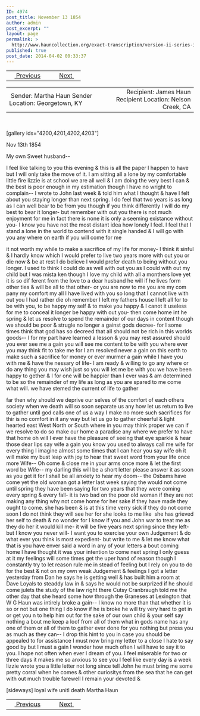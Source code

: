 ```yaml
---
ID: 4974
post_title: November 13 1854
author: admin
post_excerpt: ""
layout: page
permalink: >
  http://www.hauncollection.org/exact-transcription/version-ii-series-ii/november-13-1854/
published: true
post_date: 2014-04-02 00:33:37
---
```

<table style="width: 100%;" align="center">
<tbody>
<tr>
<td width="50%"> <a href="http://www.hauncollection.org/version-2/version-ii-series-ii/october-25-1854/"><img src="https://lh3.googleusercontent.com/-EFJpxxNiPNw/VqgtWBCZrMI/AAAAAAAAAFU/WfY4lPFWWkg/s800-Ic42/Soeb-Plain-Arrows-8-10px.png" alt="" width="10" height="10" /> Previous</a></td>
<td style="text-align: right;"> <a href="http://www.hauncollection.org/version-2/version-ii-series-ii/undated/">Next <img src="https://lh3.googleusercontent.com/-67k0cYlpXHw/VqgtWKz1MXI/AAAAAAAAAFU/k9PW_Piyurk/s800-Ic42/Soeb-Plain-Arrows-5-10px.png" alt="" width="10" height="10" /></a></td>
</tr>
</tbody>
</table>
<table style="width: 100%;" align="center">
<tbody>
<tr>
<td width="50%"> Sender: Martha Haun
Sender Location: Georgetown, KY</td>
<td style="text-align: right;">Recipient: James Haun
Recipient Location: Nelson Creek, CA</td>
</tr>
</tbody>
</table>
&nbsp;

[gallery ids="4200,4201,4202,4203"]

Nov 13th 1854

My own Sweet husband--

I feel like
talking to you this evening &amp; this is all the
paper I happen to have but I will only take
the move of it. I am sitting all a lone by my
comfortable little fire lizzie is at school
we are all well &amp; I am doing the very best I
can &amp; the best is poor enough in my estimation
though I have no wright to complain--
I wrote to John last week &amp; told him what
I thought &amp; have I felt about you staying
longer than next spring. I do feel that two years
is as long as I can well bear to be from you
though if you think differently I will do my
best to bear it longer- but remember
with out you there is not much enjoyment for
me in fact there is none it is only a seeming
existance without you- I know you have not
the most distant idea how lonely I feel. I feel
that I stand a lone in the world to contend
with it single handed &amp; I will go with you
any where on earth if you will come for me

it not worth my while to make a sacrifice
of my life for money- I think it sinful &amp;
I hardly know which I would prefer to live two
years more with out you or die now &amp; be at rest
I do believe I would prefer death to being
without you longer. I used to think I could
do as well with out you as I could
with out my child but I was mista
ken though I love my child with
all a monthers love yet it is so dif
ferent from the love to a dear husband
he will if he lives form other ties
&amp; will be all to that other- or you
are now to me you are my com
pany my comfort my all I have
lived with you so long that I cannot
live with out you I had rather die
oh remember I left my fathers house
I left all for to be with you, to be happy
my self &amp; to make you happy &amp; I canot
it useless for me to conceal it longer
be happy with out you- then come
home int he spring &amp; let us resolve to
spend the remainder of our days in
content though we should be
poor &amp; strugle no longer a gainst
gods decree- for I some times think
that god has so decreed that all should
not be rich in this worlds goods--
I for my part have learned a lesson
&amp; you may rest assured should you ever
see me a gain you will see me
content to be with you where ever
you may think fit to take me for
I am resolved never a gain on this
earth to make such a sacrifice for
money or ever murmer a gain
while I have you with me &amp; have
the nessary of life- I am ready &amp;
willing to go any where or do any
thing you may wish just so you
will let me be with you we have
been happy to gether &amp; I for one
will be happier than I ever was
&amp; am determined to be so the remainder
of my life as long as you are spared
to me come what will. we have
stemed the current of life to gather

far then why should we
deprive our selves of the comfort
of each others society when we
death will so soon separate us
any how let us return to
live to gather until god calls
one of us a way I make no
more such sacrifices for thir
is no comfort in it any way
but let us go to gather cheerful
&amp; light hearted east West North
or South where in you
may think proper we can
if we resolve to do so make
our home a paradise any where
we prefer to have that home
oh will I ever have the pleasure
of seeing that eye sparkle &amp; hear
those dear lips say wife a gain
you know you used to always
call me wife for every thing
I imagine almost some times
that I can hear you say
wife oh it will make my bust
leap with joy to hear that sweet
word from your life once more
Wife-- Oh come &amp; close me
in your arms once more &amp; let
the first word be Wife--
my darling this will be a short
letter please answer it as soon
as you get it for I shall be all
anxiety to hear my doom--
the Osbams have come yet the
old woman got a letter last week saying
the would not come until spring they have
been saying for two years that they were
coming every spring &amp; every fall- it is
two bad on the poor old woman if they
are not making any thing why not come
home for her sake if they have made they
ought to come. she has been &amp; is at
this time verry sick if they do not come
soon I do not think they will see her for
she looks to me like  she has grieved her
self to death &amp; no wonder for I
know if you and John war to treat
me as they do her it would kill
me- it will be five years next spring
since they left- but I know you never
will- I want you to exercise
your own Judgement &amp; do what ever
you think is most expedient- but
write to me &amp; let me know what that
is you have enver said a word in
any of your letters a bout coming home
I have thought it was your intention
to come next spring I only guess at it
my feelings will some times get the uper
hand of reason though I constantly try
to let reason rule me in stead of feeling
but I rely on you to do for the best &amp;
not on my own weak Judgement &amp; feelings
I got a letter yesterday from Dan he says
he is getting well &amp; has built him a room
at Dave Loyals to steaddy law in &amp; says
he would not be surprized if he should come
julets the study of the law right there
Cutsy Cranbraugh told me the other day
that she heard some how through the
Graneses at Lexington that W G Haun
was intirely broke a gain-- I know
no more than that whether it is so or
not but one thing I do know if he is
broke he will try very hard to get in
or get you n to help him out for the
sake of our own child &amp; your self
say nothing a bout me keep a loof
from all of them what in gods name
has any one of them or all of them
to gather ever done for you nothing but
press you as much as they can--
I drop this hint to you in case you
should be appealed to for assistance
I must now bring my letter to a
close I hate to say good by
but I must a gain I wonder how
much often I will have to say it
to you. I hope not often when ever
I dream of you. I feel miserable for
two or three days it makes me so
anxious to see you I feel like every
day is a week lizzie wrote you
a little letter not long since tell John
he must bring me some pretty corral
when he comes &amp; other curiositys from
the sea that he can get with out much
trouble farewell I remain your devoted &amp;

[sideways] loyal wife unitl death Martha Haun

<table style="width: 100%;" align="center">
<tbody>
<tr>
<td width="50%"> <a href="http://www.hauncollection.org/version-2/version-ii-series-ii/october-25-1854/"><img src="https://lh3.googleusercontent.com/-EFJpxxNiPNw/VqgtWBCZrMI/AAAAAAAAAFU/WfY4lPFWWkg/s800-Ic42/Soeb-Plain-Arrows-8-10px.png" alt="" width="10" height="10" /> Previous</a></td>
<td style="text-align: right;"> <a href="http://www.hauncollection.org/version-2/version-ii-series-ii/undated/">Next <img src="https://lh3.googleusercontent.com/-67k0cYlpXHw/VqgtWKz1MXI/AAAAAAAAAFU/k9PW_Piyurk/s800-Ic42/Soeb-Plain-Arrows-5-10px.png" alt="" width="10" height="10" /></a></td>
</tr>
</tbody>
</table>